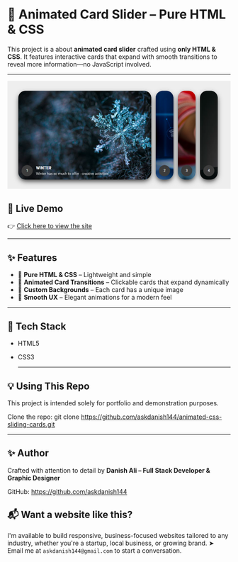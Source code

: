 # 🎴 Animated Card Slider – Pure HTML & CSS

This project is a about **animated card slider** crafted using **only HTML & CSS**. It features interactive cards that expand with smooth transitions to reveal more information—no JavaScript involved.

---

![Screenshot](./Screenshot.png)
## 🚀 Live Demo
👉 [Click here to view the site](https://askdanish144.github.io/animated-css-sliding-cards/)

---

## ✨ Features

- 🔹 **Pure HTML & CSS** – Lightweight and simple
- 🔹 **Animated Card Transitions** – Clickable cards that expand dynamically
- 🔹 **Custom Backgrounds** – Each card has a unique image
- 🔹 **Smooth UX** – Elegant animations for a modern feel

---

## 🧰 Tech Stack

- HTML5
- CSS3

  ---

## 💡 Using This Repo

This project is intended solely for portfolio and demonstration purposes.

Clone the repo: git clone https://github.com/askdanish144/animated-css-sliding-cards.git

---

## ✨ Author

Crafted with attention to detail by **Danish Ali – Full Stack Developer & Graphic Designer**

GitHub: https://github.com/askdanish144

## 📬 Want a website like this?

I'm available to build responsive, business-focused websites tailored to any industry, whether you're a startup, local business, or growing brand.
➤ Email me at `askdanish144@gmail.com` to start a conversation.
